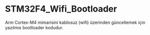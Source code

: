 # STM32F4_Wifi_Bootloader

Arm Cortex-M4 mimarisini kablosuz (wifi) üzerinden güncellemek için yazılmıs bootloader kodudur.
